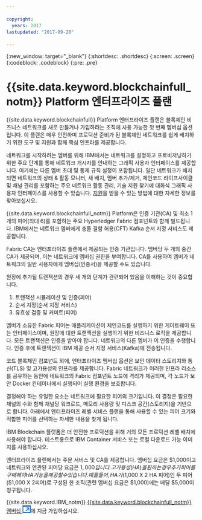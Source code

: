```yaml
---

copyright:
  years: 2017
lastupdated: "2017-09-20"

---
```


{:new_window: target="_blank"}
{:shortdesc: .shortdesc}
{:screen: .screen}
{:codeblock: .codeblock}
{:pre: .pre}

# {{site.data.keyword.blockchainfull_notm}} Platform 엔터프라이즈 플랜

{{site.data.keyword.blockchainfull}} Platform 엔터프라이즈 플랜은 블록체인 비즈니스 네트워크를 새로 만들거나 가입하려는 조직에 사용 가능한 첫 번째 멤버십 옵션입니다. 이 플랜은 매우 안전하며 프로덕션 준비가 된 블록체인 네트워크를 쉽게 배치하기 위한 도구 및 지원과 함께 핵심 인프라를 제공합니다. 

네트워크를 시작하려는 멤버를 위해 IBM에서는 네트워크를 설정하고 프로비저닝하기 위한 주요 단계를 통해 네트워크 개시자를 안내하는 그래픽 사용자 인터페이스를 제공합니다. 여기에는 다른 멤버 초대 및 통제 규칙 설정이 포함됩니다. 일단 네트워크가 배치되면 네트워크의 상태 & 활동 모니터, 새 배치, 멤버 추가/제거, 체인코드 라이프사이클 및 채널 관리를 포함하는 주요 네트워크 활동 관리, 기술 지원 찾기에 대화식 그래픽 사용자 인터페이스를 사용할 수 있습니다. [지원](ibmblockchain_support.html)을 받을 수 있는 방법에 대한 자세한 정보를 찾아보십시오.

{{site.data.keyword.blockchainfull_notm}} Platform은 인증 기관(CA) 및 최소 1개의 피어(최대 6)를 포함하는 주요 Hyperledger Fabric 컴포넌트와 함께 빌드됩니다. IBM에서는 네트워크 멤버에게 충돌 결함 허용(CFT) Kafka 순서 지정 서비스도 제공합니다. 

Fabric CA는 엔터프라이즈 플랜에서 제공되는 인증 기관입니다. 멤버당 두 개의 중간 CA가 제공되며, 이는 네트워크에 멤버십 권한을 부여합니다. CA를 사용하여 멤버가 네트워크의 일반 사용자에게 멤버십(인증서)을 제공할 수도 있습니다.

원장에 추가될 트랜잭션의 경우 세 개의 단계가 관련되어 있음을 이해하는 것이 중요합니다.  
1. 트랜잭션 시뮬레이션 및 인증(피어)
2. 순서 지정(순서 지정 서비스)
3. 유효성 검증 및 커미트(피어)

멤버가 소유한 Fabric 피어는 애플리케이션이 체인코드를 실행하기 위한 게이트웨이 또는 인터페이스이며, 원장에 대한 트랜잭션을 실행하기 위한 비즈니스 로직을 제공합니다. 모든 트랜잭션은 인증을 받아야 합니다. 네트워크의 다른 멤버가 이 인증을 수행합니다. 인증 후에 트랜잭션이 IBM 제공 순서 지정 서비스(Kafka)에 전송됩니다. 

코드 블록체인 컴포넌트 외에, 엔터프라이즈 멤버십 옵션은 보안 데이터 스토리지와 통신(TLS) 및 고가용성의 인프라를 제공합니다. Fabric 네트워크가 이러한 인프라 리소스를 공유하는 동안에 네트워크의 Fabric 컴포넌트 노드에 격리가 제공되며, 각 노드가 보안 Docker 컨테이너에서 실행되어 실행 환경을 보호합니다. 

결정해야 하는 유일한 요소는 네트워크에 필요한 피어의 크기입니다. 이 결정은 필요한 채널의 수와 함께 채널당 워크로드, 메모리 사용량 및 디스크 공간(스토리지)을 기반으로 합니다. 아래에서 엔터프라이즈 레벨 서비스 플랜을 통해 사용할 수 있는 피어 크기와 적합한 피어를 선택하는 자세한 내용을 찾게 됩니다. 

IBM Blockchain 플랫폼은 더 안전한 프로덕션을 위해 거의 모든 프로덕션 레벨 배치에 사용해야 합니다. 테스트용으로 IBM Container 서비스 또는 로컬 다운로드 가능 이미지를 사용하십시오.

엔터프라이즈 플랜에서는 주문 서비스 및 CA를 제공합니다. 멤버십 요금은 $1,000이고 네트워크와 연관된 피어당 요금은 $1,000입니다. 고가용성(HA)을 원하는 경우 추가 피어를 구매해야 HA 기능을 제공할 수 있습니다. 예를 들어, HA가 ($1,000 X 2 HA 피어)인 두 피어($1,000 X 2피어)로 구성된 한 조직(관련 멤버십 요금은 $1,000)에는 매달 $5,000이 청구됩니다.

{{site.data.keyword.IBM_notm}} [{{site.data.keyword.blockchainfull_notm}} 멤버십 ![외부 링크 아이콘](images/external_link.svg "외부 링크 아이콘")](https://console.bluemix.net/catalog/services/blockchain?env_id=ibm:yp:us-south&taxonomyNavigation=apps)에 지금 가입하십시오.
